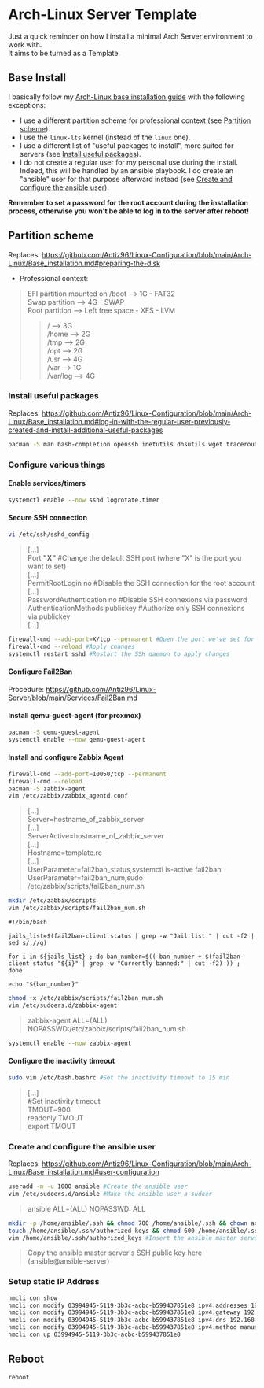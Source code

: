 # Arch-Linux Server Template

Just a quick reminder on how I install a minimal Arch Server environment to work with.  
It aims to be turned as a Template.

## Base Install

I basically follow my [Arch-Linux base installation guide](https://github.com/Antiz96/Linux-Configuration/blob/main/Arch-Linux/Base_installation.md) with the following exceptions:

- I use a different partition scheme for professional context (see [Partition scheme](https://github.com/Antiz96/Linux-Server/blob/main/VMs/Arch-Linux_Server_Template.md#partition-scheme)).
- I use the `linux-lts` kernel (instead of the `linux` one).
- I use a different list of "useful packages to install", more suited for servers (see [Install useful packages](https://github.com/Antiz96/Linux-Server/blob/main/VMs/Arch-Linux_Server_Template.md#install-useful-packages)).
- I do not create a regular user for my personal use during the install. Indeed, this will be handled by an ansible playbook. I do create an "ansible" user for that purpose afterward instead (see [Create and configure the ansible user](https://github.com/Antiz96/Linux-Server/blob/main/VMs/Arch-Linux_Server_Template.md#create-and-configure-the-ansible-user)).

**Remember to set a password for the root account during the installation process, otherwise you won't be able to log in to the server after reboot!**

## Partition scheme

Replaces: <https://github.com/Antiz96/Linux-Configuration/blob/main/Arch-Linux/Base_installation.md#preparing-the-disk>

- Professional context:

> EFI partition mounted on /boot --> 1G - FAT32  
> Swap partition --> 4G - SWAP  
> Root partition --> Left free space - XFS - LVM  
> > / --> 3G  
> > /home --> 2G  
> > /tmp --> 2G  
> > /opt --> 2G  
> > /usr --> 4G  
> > /var --> 1G  
> > /var/log --> 4G

### Install useful packages

Replaces: <https://github.com/Antiz96/Linux-Configuration/blob/main/Arch-Linux/Base_installation.md#log-in-with-the-regular-user-previously-created-and-install-additional-useful-packages>

```bash
pacman -S man bash-completion openssh inetutils dnsutils wget traceroute rsync zip unzip diffutils mlocate htop logrotate pacman-contrib fail2ban
```

### Configure various things

#### Enable services/timers

```bash
systemctl enable --now sshd logrotate.timer
```

#### Secure SSH connection

```bash
vi /etc/ssh/sshd_config
```

> [...]  
> Port **"X"** #Change the default SSH port (where "X" is the port you want to set)  
> [...]  
> PermitRootLogin no #Disable the SSH connection for the root account  
> [...]  
> PasswordAuthentication no #Disable SSH connexions via password  
> AuthenticationMethods publickey #Authorize only SSH connexions via publickey  
> [...]

```bash
firewall-cmd --add-port=X/tcp --permanent #Open the port we've set for SSH (replace "X" by the port)
firewall-cmd --reload #Apply changes
systemctl restart sshd #Restart the SSH daemon to apply changes
```

#### Configure Fail2Ban

Procedure: <https://github.com/Antiz96/Linux-Server/blob/main/Services/Fail2Ban.md>

#### Install qemu-guest-agent (for proxmox)

```bash
pacman -S qemu-guest-agent
systemctl enable --now qemu-guest-agent
```

#### Install and configure Zabbix Agent

```bash
firewall-cmd --add-port=10050/tcp --permanent
firewall-cmd --reload
pacman -S zabbix-agent
vim /etc/zabbix/zabbix_agentd.conf
```

> [...]  
> Server=hostname_of_zabbix_server  
> [...]  
> ServerActive=hostname_of_zabbix_server  
> [...]  
> Hostname=template.rc  
> [...]  
> UserParameter=fail2ban_status,systemctl is-active fail2ban  
> UserParameter=fail2ban_num,sudo /etc/zabbix/scripts/fail2ban_num.sh

```bash
mkdir /etc/zabbix/scripts
vim /etc/zabbix/scripts/fail2ban_num.sh
```

```text
#!/bin/bash

jails_list=$(fail2ban-client status | grep -w "Jail list:" | cut -f2 | sed s/,//g)

for i in ${jails_list} ; do ban_number=$(( ban_number + $(fail2ban-client status "${i}" | grep -w "Currently banned:" | cut -f2) )) ; done

echo "${ban_number}"
```

```bash
chmod +x /etc/zabbix/scripts/fail2ban_num.sh
vim /etc/sudoers.d/zabbix-agent
```

> zabbix-agent ALL=(ALL) NOPASSWD:/etc/zabbix/scripts/fail2ban_num.sh

```bash
systemctl enable --now zabbix-agent
```

#### Configure the inactivity timeout

```bash
sudo vim /etc/bash.bashrc #Set the inactivity timeout to 15 min
```

> [...]  
> #Set inactivity timeout  
> TMOUT=900  
> readonly TMOUT  
> export TMOUT

### Create and configure the ansible user

Replaces: <https://github.com/Antiz96/Linux-Configuration/blob/main/Arch-Linux/Base_installation.md#user-configuration>

```bash
useradd -m -u 1000 ansible #Create the ansible user
vim /etc/sudoers.d/ansible #Make the ansible user a sudoer
```

> ansible ALL=(ALL) NOPASSWD: ALL

```bash
mkdir -p /home/ansible/.ssh && chmod 700 /home/ansible/.ssh && chown ansible: /home/ansible/.ssh
touch /home/ansible/.ssh/authorized_keys && chmod 600 /home/ansible/.ssh/authorized_keys && chown ansible: /home/ansible/.ssh/authorized_keys #Create the authorized_keys file for the user ansible
vim /home/ansible/.ssh/authorized_keys #Insert the ansible master server's SSH public key in it (ansible@ansible-server)
```

> Copy the ansible master server's SSH public key here (ansible@ansible-server)

### Setup static IP Address

```bash
nmcli con show
nmcli con modify 03994945-5119-3b3c-acbc-b599437851e8 ipv4.addresses 192.168.1.100/24
nmcli con modify 03994945-5119-3b3c-acbc-b599437851e8 ipv4.gateway 192.168.1.254
nmcli con modify 03994945-5119-3b3c-acbc-b599437851e8 ipv4.dns 192.168.1.1
nmcli con modify 03994945-5119-3b3c-acbc-b599437851e8 ipv4.method manual
nmcli con up 03994945-5119-3b3c-acbc-b599437851e8
```

## Reboot

```bash
reboot
```
